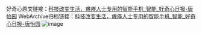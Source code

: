 好奇心原文链接：[科技改变生活，瘫痪人士专用的智能手机_智能_好奇心日报-唐怡园](https://www.qdaily.com/articles/3489.html)
WebArchive归档链接：[科技改变生活，瘫痪人士专用的智能手机_智能_好奇心日报-唐怡园](http://web.archive.org/web/20181002052637/http://www.qdaily.com:80/articles/3489.html)
![image](http://ww3.sinaimg.cn/large/007d5XDply1g3vb60fhdwj30u03pa7wh)